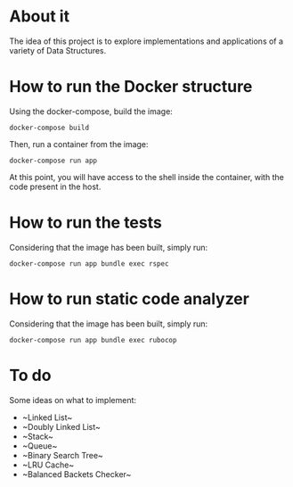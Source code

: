 # About it
The idea of this project is to explore implementations and applications of a variety of Data Structures.

# How to run the Docker structure
Using the docker-compose, build the image:
```
docker-compose build
```
Then, run a container from the image:
```
docker-compose run app
```
At this point, you will have access to the shell inside the container, with the code present in the host.

# How to run the tests
Considering that the image has been built, simply run:
```
docker-compose run app bundle exec rspec
```

# How to run static code analyzer
Considering that the image has been built, simply run:
```
docker-compose run app bundle exec rubocop
```

# To do
Some ideas on what to implement:
- ~Linked List~
- ~Doubly Linked List~
- ~Stack~
- ~Queue~
- ~Binary Search Tree~
- ~LRU Cache~
- ~Balanced Backets Checker~
